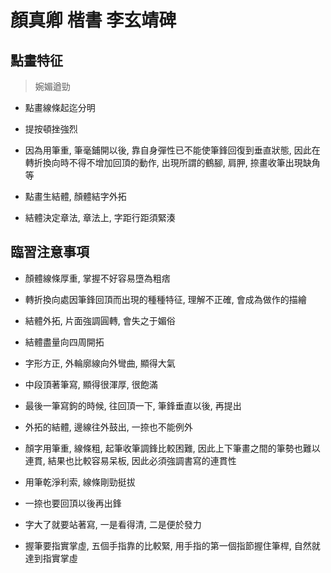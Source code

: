 # 顏真卿 楷書 李玄靖碑


## 點畫特征

> 婉媚遒勁

- 點畫線條起迄分明

- 提按頓挫強烈

- 因為用筆重, 筆毫鋪開以後, 靠自身彈性已不能使筆鋒回復到垂直狀態, 因此在轉折換向時不得不增加回頂的動作, 出現所謂的鶴腳, 肩胛, 捺畫收筆出現缺角等

- 點畫生結體, 顏體結字外拓

- 結體決定章法, 章法上, 字距行距須緊湊

## 臨習注意事項

- 顏體線條厚重, 掌握不好容易墮為粗痞

- 轉折換向處因筆鋒回頂而出現的種種特征, 理解不正確, 會成為做作的描繪

- 結體外拓, 片面強調圓轉, 會失之于媚俗

- 結體盡量向四周開拓

- 字形方正, 外輪廓線向外彎曲, 顯得大氣

- 中段頂著筆寫, 顯得很渾厚, 很飽滿

- 最後一筆寫鉤的時候, 往回頂一下, 筆鋒垂直以後, 再提出

- 外拓的結體, 邊線往外鼓出, 一捺也不能例外

- 顏字用筆重, 線條粗, 起筆收筆調鋒比較困難, 因此上下筆畫之間的筆勢也難以連貫, 結果也比較容易呆板, 因此必須強調書寫的連貫性

- 用筆乾淨利索, 線條剛勁挺拔

- 一捺也要回頂以後再出鋒

- 字大了就要站著寫, 一是看得清, 二是便於發力

- 握筆要指實掌虛, 五個手指靠的比較緊, 用手指的第一個指節握住筆桿, 自然就達到指實掌虛
